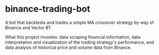 # binance-trading-bot
A bot that backtests and trades a simple MA crossover strategy by way of Binance and Vector BT.

What this project invovles: data scraping financial information, data interpretation and visualization of the trading strategy's performance, and data analysis of historical price and volume data from Binance.
